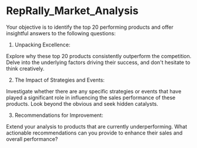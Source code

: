 # RepRally_Market_Analysis
Your objective is to identify the top 20 performing products and offer insightful answers to the following questions:



1. Unpacking Excellence:

Explore why these top 20 products consistently outperform the competition. Delve into the underlying factors driving their success, and don't hesitate to think creatively.



2. The Impact of Strategies and Events:

Investigate whether there are any specific strategies or events that have played a significant role in influencing the sales performance of these products. Look beyond the obvious and seek hidden catalysts.



3. Recommendations for Improvement:

Extend your analysis to products that are currently underperforming. What actionable recommendations can you provide to enhance their sales and overall performance?
